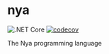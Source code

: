 # nya

![.NET Core](https://github.com/liminalitythree/nya/workflows/.NET%20Core/badge.svg?branch=master)
[![codecov](https://codecov.io/gh/liminalitythree/nya/branch/master/graph/badge.svg)](https://codecov.io/gh/liminalitythree/nya)

The Nya programming language
